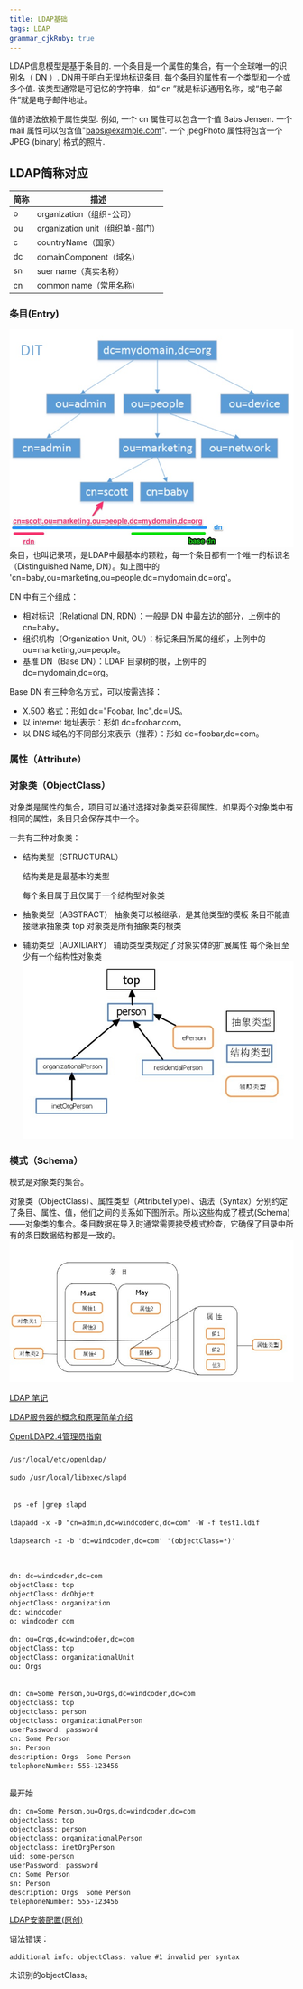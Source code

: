 ```yaml
---
title: LDAP基础
tags: LDAP
grammar_cjkRuby: true
---
```

 
 LDAP信息模型是基于条目的. 一个条目是一个属性的集合，有一个全球唯一的识别名（ DN ）. DN用于明白无误地标识条目. 每个条目的属性有一个类型和一个或多个值. 该类型通常是可记忆的字符串，如“ cn ”就是标识通用名称，或“电子邮件”就是电子邮件地址。
 
 值的语法依赖于属性类型. 例如, 一个 cn 属性可以包含一个值 Babs Jensen. 一个 mail 属性可以包含值"babs@example.com". 一个 jpegPhoto 属性将包含一个JPEG (binary) 格式的照片.
 
##  LDAP简称对应
|简称|描述|
|---|---|
|o| organization（组织-公司）|
|ou|organization unit（组织单-部门）|
|c | countryName（国家）|
|dc | domainComponent（域名）|
|sn | suer name（真实名称）|
|cn | common name（常用名称）|
 
### 条目(Entry)
![enter description here](./images/1539764758166.png)
条目，也叫记录项，是LDAP中最基本的颗粒，每一个条目都有一个唯一的标识名（Distinguished Name, DN）。如上图中的 'cn=baby,ou=marketing,ou=people,dc=mydomain,dc=org'。


DN 中有三个组成：

- 相对标识（Relational DN, RDN）：一般是 DN 中最左边的部分，上例中的 cn=baby。
- 组织机构（Organization Unit, OU）：标记条目所属的组织，上例中的 ou=marketing,ou=people。
- 基准 DN（Base DN）：LDAP 目录树的根，上例中的 dc=mydomain,dc=org。

Base DN 有三种命名方式，可以按需选择：

- X.500 格式：形如 dc="Foobar, Inc",dc=US。
- 以 internet 地址表示：形如 dc=foobar.com。
- 以 DNS 域名的不同部分来表示（推荐）：形如 dc=foobar,dc=com。


### 属性（Attribute）

### 对象类（ObjectClass）
对象类是属性的集合，项目可以通过选择对象类来获得属性。如果两个对象类中有相同的属性，条目只会保存其中一个。

一共有三种对象类：

- 结构类型（STRUCTURAL）

	结构类是是最基本的类型

	每个条目属于且仅属于一个结构型对象类

- 抽象类型（ABSTRACT）
	抽象类可以被继承，是其他类型的模板
	条目不能直接继承抽象类
	top 对象类是所有抽象类的根类
	
- 辅助类型（AUXILIARY）
	辅助类型类规定了对象实体的扩展属性
	每个条目至少有一个结构性对象类
![enter description here](./images/1539767564354.png)

### 模式（Schema）
模式是对象类的集合。

对象类（ObjectClass）、属性类型（AttributeType）、语法（Syntax）分别约定了条目、属性、值，他们之间的关系如下图所示。所以这些构成了模式(Schema)——对象类的集合。条目数据在导入时通常需要接受模式检查，它确保了目录中所有的条目数据结构都是一致的。
![enter description here](./images/1539767544339.png)


[LDAP 笔记](https://blog.laisky.com/p/ldap/)

[LDAP服务器的概念和原理简单介绍](https://segmentfault.com/a/1190000002607140#articleHeader7)

[OpenLDAP2.4管理员指南](	http://wiki.jabbercn.org/index.php/OpenLDAP2.4%E7%AE%A1%E7%90%86%E5%91%98%E6%8C%87%E5%8D%97#.E4.BB.80.E4.B9.88.E6.98.AFLDAP.3F)




### 
```
/usr/local/etc/openldap/

sudo /usr/local/libexec/slapd


 ps -ef |grep slapd

ldapadd -x -D "cn=admin,dc=windcoderc,dc=com" -W -f test1.ldif

ldapsearch -x -b 'dc=windcoder,dc=com' '(objectClass=*)'



```



```
dn: dc=windcoder,dc=com
objectClass: top
objectClass: dcObject
objectClass: organization
dc: windcoder
o: windcoder com

dn: ou=Orgs,dc=windcoder,dc=com
objectClass: top
objectClass: organizationalUnit
ou: Orgs


dn: cn=Some Person,ou=Orgs,dc=windcoder,dc=com
objectclass: top
objectclass: person
objectclass: organizationalPerson
userPassword: password
cn: Some Person
sn: Person
description: Orgs  Some Person
telephoneNumber: 555-123456


```

最开始

```
dn: cn=Some Person,ou=Orgs,dc=windcoder,dc=com
objectclass: top
objectclass: person
objectclass: organizationalPerson
objectclass: inetOrgPerson
uid: some-person
userPassword: password
cn: Some Person
sn: Person
description: Orgs  Some Person
telephoneNumber: 555-123456
```

[LDAP安装配置(原创)](http://czmmiao.iteye.com/blog/1561703)


语法错误：
```
additional info: objectClass: value #1 invalid per syntax
```
未识别的objectClass。

